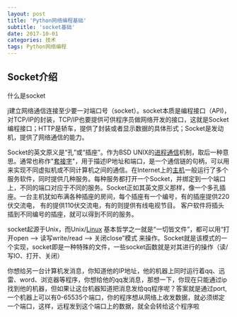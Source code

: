 ```yaml
---
layout: post
title: 'Python网络编程基础'
subtitle: 'socket基础'
date: 2017-10-01
categories: 技术
tags: Python网络编程
---
```




## Socket介绍

什么是socket

j建立网络通信连接至少要一对端口号（socket）。socket本质是编程接口（API)，对TCP/IP的封装，TCP/IP也要提供可供程序员做网络开发的接口，这就是Socket编程接口；HTTP是轿车，提供了封装或者显示数据的具体形式；Socket是发动机，提供了网络通信的能力。

Socket的英文原义是“孔”或“插座”。作为BSD UNIX的[进程通信](https://baike.baidu.com/item/%E8%BF%9B%E7%A8%8B%E9%80%9A%E4%BF%A1)机制，取后一种意思。通常也称作"[套接字](https://baike.baidu.com/item/%E5%A5%97%E6%8E%A5%E5%AD%97)"，用于描述IP地址和端口，是一个通信链的句柄，可以用来实现不同虚拟机或不同计算机之间的通信。在Internet上的[主机](https://baike.baidu.com/item/%E4%B8%BB%E6%9C%BA)一般运行了多个服务软件，同时提供几种服务。每种服务都打开一个Socket，并绑定到一个端口上，不同的端口对应于不同的服务。Socket正如其英文原义那样，像一个多孔插座。一台主机犹如布满各种插座的房间，每个插座有一个编号，有的插座提供220伏交流电， 有的提供110伏交流电，有的则提供有线电视节目。 客户软件将插头插到不同编号的插座，就可以得到不同的服务。

socket起源于Unix，而Unix/[Linux](http://lib.csdn.net/base/linux) 基本哲学之一就是“一切皆文件”，都可以用“打开open –> 读写write/read –> 关闭close”模式 来操作。Socket就是该模式的一个实现，socket即是一种特殊的文件，一些socket函数就是对其进行的操作（读/写IO、打开、关闭）

你想给另一台计算机发消息，你知道他的IP地址，他的机器上同时运行着qq、迅雷、word、浏览器等程序，你想给他的qq发消息，那想一下，你现在只能通过ip找到他的机器，但如果让这台机器知道把消息发给qq程序呢？答案就是通过port,一个机器上可以有0-65535个端口，你的程序想从网络上收发数据，就必须绑定一个端口，这样，远程发到这个端口上的数据，就全会转给这个程序啦